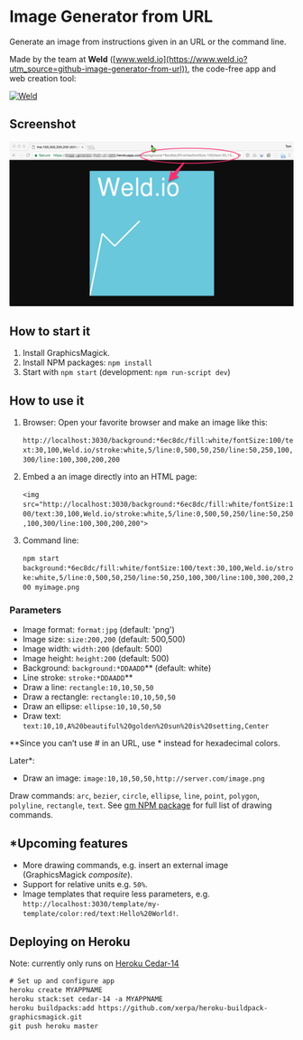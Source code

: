 # Image Generator from URL

Generate an image from instructions given in an URL or the command line.

Made by the team at **Weld** ([www.weld.io](https://www.weld.io?utm_source=github-image-generator-from-url)), the code-free app and web creation tool:

[![Weld](https://s3-eu-west-1.amazonaws.com/weld-social-and-blog/gif/weld_explained.gif)](https://www.weld.io?utm_source=github-image-generator-from-url)


## Screenshot

![Image Generator from URL](example.png)


## How to start it

1. Install GraphicsMagick.
2. Install NPM packages: `npm install`
3. Start with `npm start` (development: `npm run-script dev`)


## How to use it

1. Browser: Open your favorite browser and make an image like this:

	`http://localhost:3030/background:*6ec8dc/fill:white/fontSize:100/text:30,100,Weld.io/stroke:white,5/line:0,500,50,250/line:50,250,100,300/line:100,300,200,200`

2. Embed a an image directly into an HTML page:

	`<img src="http://localhost:3030/background:*6ec8dc/fill:white/fontSize:100/text:30,100,Weld.io/stroke:white,5/line:0,500,50,250/line:50,250,100,300/line:100,300,200,200">`

3. Command line:

	`npm start background:*6ec8dc/fill:white/fontSize:100/text:30,100,Weld.io/stroke:white,5/line:0,500,50,250/line:50,250,100,300/line:100,300,200,200 myimage.png`


### Parameters

* Image format: `format:jpg` (default: 'png')
* Image size: `size:200,200` (default: 500,500)
* Image width: `width:200` (default: 500)
* Image height: `height:200` (default: 500)
* Background: `background:*DDAADD`** (default: white)
* Line stroke: `stroke:*DDAADD`**
* Draw a line: `rectangle:10,10,50,50`
* Draw a rectangle: `rectangle:10,10,50,50`
* Draw an ellipse: `ellipse:10,10,50,50`
* Draw text: `text:10,10,A%20beautiful%20golden%20sun%20is%20setting,Center`

**Since you can’t use # in an URL, use * instead for hexadecimal colors.

Later*:

* Draw an image: `image:10,10,50,50,http://server.com/image.png`

Draw commands: `arc`, `bezier`, `circle`, `ellipse`, `line`, `point`, `polygon`, `polyline`, `rectangle`, `text`.
See [gm NPM package](https://github.com/aheckmann/gm#methods) for full list of drawing commands.


## *Upcoming features

* More drawing commands, e.g. insert an external image (GraphicsMagick _composite_).
* Support for relative units e.g. `50%`.
* Image templates that require less parameters, e.g. `http://localhost:3030/template/my-template/color:red/text:Hello%20World!`.


## Deploying on Heroku

Note: currently only runs on [Heroku Cedar-14](https://github.com/Xerpa/heroku-buildpack-graphicsmagick/issues/1)

	# Set up and configure app
	heroku create MYAPPNAME
	heroku stack:set cedar-14 -a MYAPPNAME
	heroku buildpacks:add https://github.com/xerpa/heroku-buildpack-graphicsmagick.git
	git push heroku master
